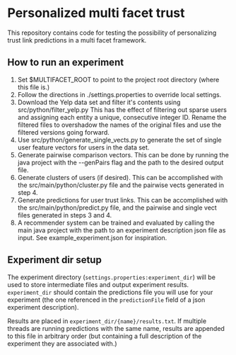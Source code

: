 # Personalized multi facet trust
This repository contains code for testing the possibility of personalizing trust link predictions
in a multi facet framework.

## How to run an experiment

1. Set $MULTIFACET_ROOT to point to the project root directory (where this file is.)
2. Follow the directions in ./settings.properties to override local settings.
2. Download the Yelp data set and filter it's contents using src/python/filter_yelp.py This
has the effect of filtering out sparse users and assigning each entity a unique, consecutive integer
ID. Rename the filtered files to overshadow the names of the original files and use the filtered 
versions going forward.
3. Use src/python/generate_single_vects.py to generate the set of single user feature vectors for
users in the data set.
4. Generate pairwise comparison vectors. This can be done by running the java project with the 
--genPairs flag and the path to the desired output file.
5. Generate clusters of users (if desired). This can be accomplished with the src/main/python/cluster.py
file and the pairwise vects generated in step 4.
6. Generate predictions for user trust links. This can be accomplished with the src/main/python/predict.py
file, and the pairwise and single vect files generated in steps 3 and 4.
7. A recommender system can be trained and evaluated by calling the main java project with
the path to an experiment description json file as input. See example_experiment.json for
inspiration.

## Experiment dir setup

The experiment directory (`settings.properties:experiment_dir`) will be used to store intermediate files and
output experiment results. `experiment_dir` should contain the predictions file you will use for your experiment 
(the one referenced in the `predictionFile` field of a json experiment description). 

Results are placed in `experiment_dir/{name}/results.txt`. If multiple threads are running predictions with the
same name, results are appended to this file in arbitrary order (but containing a full description of the
experiment they are associated with.) 


